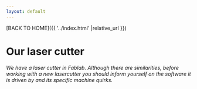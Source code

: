 ```yaml
---
layout: default
---
```


[BACK TO HOME]({{ '../index.html' |relative_url }})

# Our laser cutter

_We have a laser cutter in Fablab. Although there are similarities, before working with a new lasercutter you should inform yourself on the software it is driven by and its specific machine quirks._

